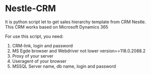 # Nestle-CRM
It is python script let to get sales hierarchy template from CRM Nestle.  
This CRM works based on Microsoft Dynamics 365

For use this script, you need:
1. СRM-link, login and password
2. MS Egde browser and Webdriver not lower version==118.0.2088.2
3. Proxy of your server
4. Useragent of your browser
5. MSSQL Server name, db name, login and password

